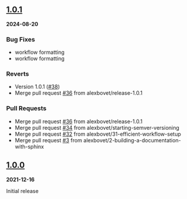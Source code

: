 
<a name="1.0.1"></a>
## [1.0.1](https://github.com/alexbovet/flow_stability/compare/1.0.0...1.0.1)

**2024-08-20**

### Bug Fixes

* workflow formatting
* workflow formatting

### Reverts

* Version 1.0.1 ([#38](https://github.com/alexbovet/flow_stability/issues/38))
* Merge pull request [#36](https://github.com/alexbovet/flow_stability/issues/36) from alexbovet/release-1.0.1

### Pull Requests

* Merge pull request [#36](https://github.com/alexbovet/flow_stability/issues/36) from alexbovet/release-1.0.1
* Merge pull request [#34](https://github.com/alexbovet/flow_stability/issues/34) from alexbovet/starting-semver-versioning
* Merge pull request [#32](https://github.com/alexbovet/flow_stability/issues/32) from alexbovet/31-efficient-workflow-setup
* Merge pull request [#3](https://github.com/alexbovet/flow_stability/issues/3) from alexbovet/2-building-a-documentation-with-sphinx

<a name="1.0.0"></a>
## [1.0.0](https://github.com/alexbovet/flow_stability/releases/tag/v1.0)

**2021-12-16**

Initial release
